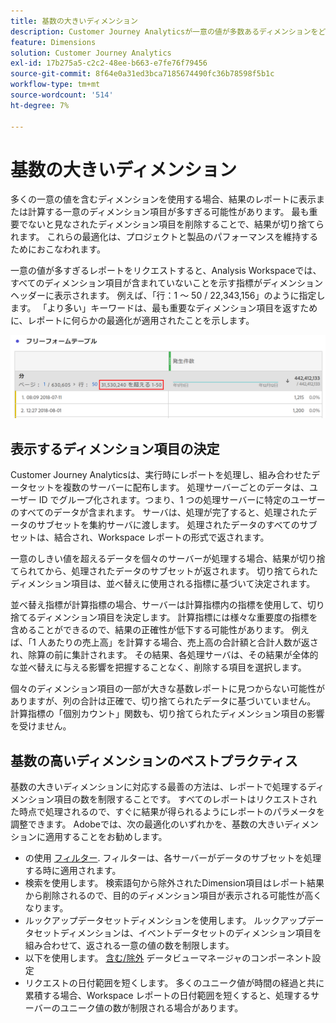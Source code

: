 ```yaml
---
title: 基数の大きいディメンション
description: Customer Journey Analyticsが一意の値が多数あるディメンションをどのように処理するかを説明します
feature: Dimensions
solution: Customer Journey Analytics
exl-id: 17b275a5-c2c2-48ee-b663-e7fe76f79456
source-git-commit: 8f64e0a31ed3bca7185674490fc36b78598f5b1c
workflow-type: tm+mt
source-wordcount: '514'
ht-degree: 7%

---
```


# 基数の大きいディメンション

多くの一意の値を含むディメンションを使用する場合、結果のレポートに表示または計算する一意のディメンション項目が多すぎる可能性があります。 最も重要でないと見なされたディメンション項目を削除することで、結果が切り捨てられます。 これらの最適化は、プロジェクトと製品のパフォーマンスを維持するためにおこなわれます。

一意の値が多すぎるレポートをリクエストすると、Analysis Workspaceでは、すべてのディメンション項目が含まれていないことを示す指標がディメンションヘッダーに表示されます。 例えば、「行：1 ～ 50 / 22,343,156」のように指定します。 「より多い」キーワードは、最も重要なディメンション項目を返すために、レポートに何らかの最適化が適用されたことを示します。

![ワークスペースのプレビュー](assets/high-cardinality.png)

## 表示するディメンション項目の決定

Customer Journey Analyticsは、実行時にレポートを処理し、組み合わせたデータセットを複数のサーバーに配布します。 処理サーバーごとのデータは、ユーザー ID でグループ化されます。つまり、1 つの処理サーバーに特定のユーザーのすべてのデータが含まれます。 サーバは、処理が完了すると、処理されたデータのサブセットを集約サーバに渡します。 処理されたデータのすべてのサブセットは、結合され、Workspace レポートの形式で返されます。

一意のしきい値を超えるデータを個々のサーバーが処理する場合、結果が切り捨てられてから、処理されたデータのサブセットが返されます。 切り捨てられたディメンション項目は、並べ替えに使用される指標に基づいて決定されます。

並べ替え指標が計算指標の場合、サーバーは計算指標内の指標を使用して、切り捨てるディメンション項目を決定します。 計算指標には様々な重要度の指標を含めることができるので、結果の正確性が低下する可能性があります。 例えば、「1 人あたりの売上高」を計算する場合、売上高の合計額と合計人数が返され、除算の前に集計されます。 その結果、各処理サーバは、その結果が全体的な並べ替えに与える影響を把握することなく、削除する項目を選択します。

個々のディメンション項目の一部が大きな基数レポートに見つからない可能性がありますが、列の合計は正確で、切り捨てられたデータに基づいていません。 計算指標の「個別カウント」関数も、切り捨てられたディメンション項目の影響を受けません。

## 基数の高いディメンションのベストプラクティス

基数の大きいディメンションに対応する最善の方法は、レポートで処理するディメンション項目の数を制限することです。 すべてのレポートはリクエストされた時点で処理されるので、すぐに結果が得られるようにレポートのパラメータを調整できます。 Adobeでは、次の最適化のいずれかを、基数の大きいディメンションに適用することをお勧めします。

* の使用 [フィルター](/help/components/filters/create-filters.md). フィルターは、各サーバーがデータのサブセットを処理する時に適用されます。
* 検索を使用します。 検索語句から除外されたDimension項目はレポート結果から削除されるので、目的のディメンション項目が表示される可能性が高くなります。
* ルックアップデータセットディメンションを使用します。 ルックアップデータセットディメンションは、イベントデータセットのディメンション項目を組み合わせて、返される一意の値の数を制限します。
* 以下を使用します。 [含む/除外](/help/data-views/component-settings/include-exclude-values.md) データビューマネージャのコンポーネント設定
* リクエストの日付範囲を短くします。 多くのユニーク値が時間の経過と共に累積する場合、Workspace レポートの日付範囲を短くすると、処理するサーバーのユニーク値の数が制限される場合があります。
